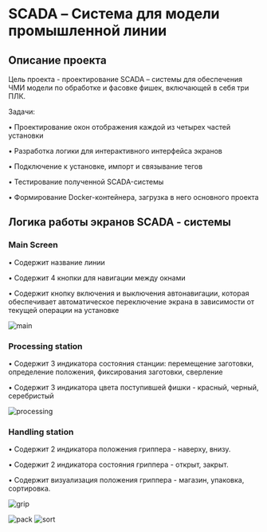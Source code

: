 # SCADA – Система для модели промышленной линии
## Описание проекта
Цель проекта - проектирование SCADA – системы для обеспечения ЧМИ модели по обработке и фасовке фишек, включающей в себя три ПЛК.

Задачи: 

• Проектирование окон отображения каждой из четырех частей установки

• Разработка логики для интерактивного интерфейса экранов

• Подключение к установке, импорт и связывание тегов

• Тестирование полученной SCADA-системы

• Формирование Docker-контейнера, загрузка в него основного проекта

## Логика работы экранов SCADA - системы
### Main Screen
• Содержит название линии

• Содержит 4 кнопки для навигации между окнами

• Содержит кнопку включения и выключения автонавигации, которая обеспечивает автоматическое переключение экрана в зависимости от текущей операции на установке

![main](https://github.com/user-attachments/assets/b2af6493-645d-4032-83ac-8a7934016016)


### Processing station
• Содержит 3 индикатора состояния станции: перемещение заготовки, определение положения, фиксирования заготовки, сверление 

• Содержит 3 индикатора цвета поступившей фишки - красный, черный, серебристый

![processing](https://github.com/user-attachments/assets/f10b9ad7-0d65-4cc8-8f14-cf5a58ecb676)

### Handling station
• Содержит 2 индикатора положения гриппера - наверху, внизу. 

• Содержит 2 индикатора состояния гриппера - открыт, закрыт.

• Содержит визуализация положения гриппера - магазин, упаковка, сортировка. 

![grip](https://github.com/user-attachments/assets/462473f1-c925-49fb-a734-4801e051007f)



![pack](https://github.com/user-attachments/assets/bd73a06f-2eee-4d02-af2c-4f682327500f)
![sort](https://github.com/user-attachments/assets/51d9da9b-7e31-407c-adce-824aca708e9d)
